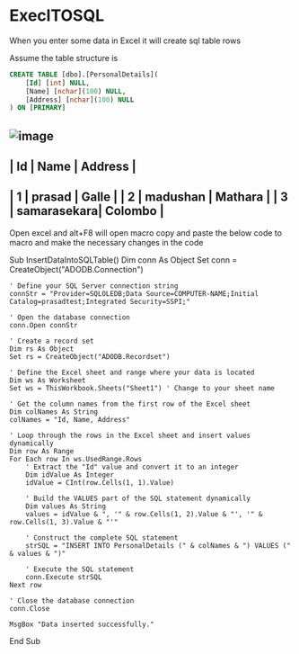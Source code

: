 # ExeclTOSQL
When you enter some data in Excel it will create sql table rows

Assume the table structure is 

```sql
CREATE TABLE [dbo].[PersonalDetails](
    [Id] [int] NULL,
    [Name] [nchar](100) NULL,
    [Address] [nchar](100) NULL
) ON [PRIMARY]
```



![image](https://github.com/prasad1508/ExeclTOSQL/assets/7384960/457da7c0-e00e-45e8-bb05-b00bb462db67)
--------------------------------------
|  Id  |    Name     |   Address    |
--------------------------------------
|  1   |   prasad    |    Galle     |
|  2   |  madushan   |   Mathara    |
|  3   | samarasekara|   Colombo    |
--------------------------------------


Open excel and alt+F8 will open macro
copy and paste the below code to macro and make the necessary changes in the code

Sub InsertDataIntoSQLTable()
    Dim conn As Object
    Set conn = CreateObject("ADODB.Connection")
    
    ' Define your SQL Server connection string
    connStr = "Provider=SQLOLEDB;Data Source=COMPUTER-NAME;Initial Catalog=prasadtest;Integrated Security=SSPI;"
    
    ' Open the database connection
    conn.Open connStr
    
    ' Create a record set
    Dim rs As Object
    Set rs = CreateObject("ADODB.Recordset")
    
    ' Define the Excel sheet and range where your data is located
    Dim ws As Worksheet
    Set ws = ThisWorkbook.Sheets("Sheet1") ' Change to your sheet name
    
    ' Get the column names from the first row of the Excel sheet
    Dim colNames As String
    colNames = "Id, Name, Address"
    
    ' Loop through the rows in the Excel sheet and insert values dynamically
    Dim row As Range
    For Each row In ws.UsedRange.Rows
        ' Extract the "Id" value and convert it to an integer
        Dim idValue As Integer
        idValue = CInt(row.Cells(1, 1).Value)
        
        ' Build the VALUES part of the SQL statement dynamically
        Dim values As String
        values = idValue & ", '" & row.Cells(1, 2).Value & "', '" & row.Cells(1, 3).Value & "'"
        
        ' Construct the complete SQL statement
        strSQL = "INSERT INTO PersonalDetails (" & colNames & ") VALUES (" & values & ")"
        
        ' Execute the SQL statement
        conn.Execute strSQL
    Next row
    
    ' Close the database connection
    conn.Close
    
    MsgBox "Data inserted successfully."
End Sub

